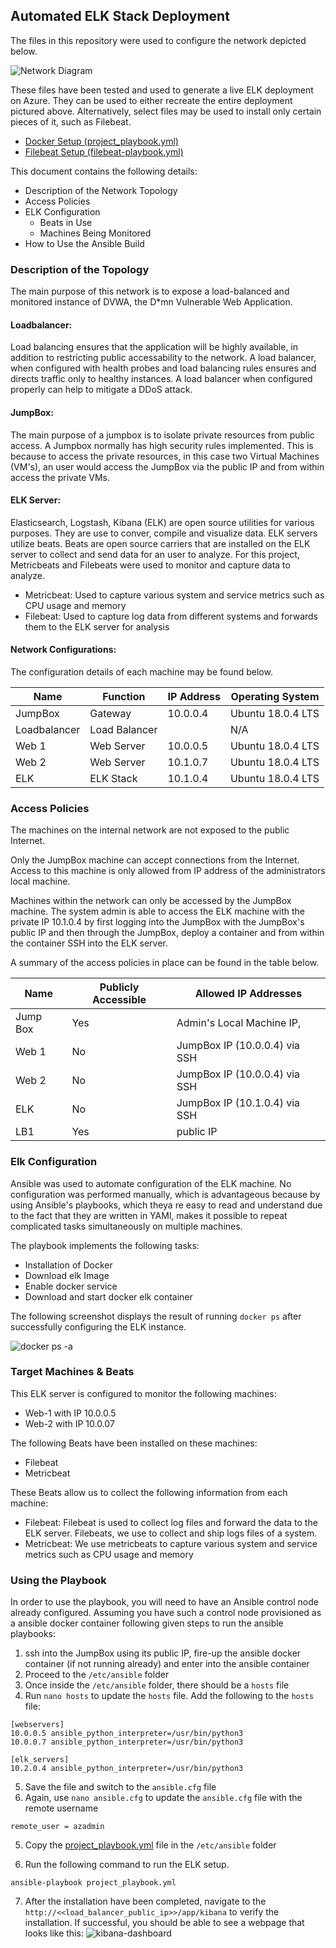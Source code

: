 
## Automated ELK Stack Deployment

The files in this repository were used to configure the network depicted below.

![Network Diagram](Diagrams/elk-diagram.png)

These files have been tested and used to generate a live ELK deployment on Azure. They can be used to either recreate the entire deployment pictured above. Alternatively, select files may be used to install only certain pieces of it, such as Filebeat.

  - [Docker Setup (project_playbook.yml)](Ansible/project_playbook.yml)
  - [Filebeat Setup (filebeat-playbook.yml)](Ansible/filebeat-playbook.yml)

This document contains the following details:
- Description of the Network Topology
- Access Policies
- ELK Configuration
  - Beats in Use
  - Machines Being Monitored
- How to Use the Ansible Build


### Description of the Topology

The main purpose of this network is to expose a load-balanced and monitored instance of DVWA, the D*mn Vulnerable Web Application.

#### Loadbalancer: 
Load balancing ensures that the application will be highly available, in addition to restricting public accessability to the network. A load balancer, when configured with health probes and load balancing rules ensures and directs traffic only to healthy instances. A load balancer when configured properly can help  to mitigate a DDoS attack. 

#### JumpBox:
The main purpose of a jumpbox is to isolate private resources from public access. A Jumpbox normally has high security rules implemented.  This is because to access the private resources, in this case two Virtual Machines (VM's), an user  would  access the JumpBox via the public IP and from within access the private VMs. 

#### ELK Server:
 Elasticsearch, Logstash, Kibana (ELK) are open source utilities for various purposes.  They are use to conver, compile and visualize data. ELK servers utilize beats.  Beats are open source carriers that are installed on the ELK server to collect and send data for an user to analyze.   For this project, Metricbeats and Filebeats were used to monitor and capture data to analyze.  
 - Metricbeat:  Used to capture  various system and service metrics such as CPU usage and memory  
 - Filebeat: Used to capture log data from different systems and forwards them to the ELK server for analysis


#### Network Configurations:
The configuration details of each machine may be found below.


| Name      | Function  | IP Address | Operating System |
|---------- |---------- |------------|------------------|
| JumpBox   | Gateway   | 10.0.0.4   |Ubuntu 18.0.4 LTS |
| Loadbalancer | Load Balancer | | N/A | 
| Web 1     | Web Server| 10.0.0.5   |Ubuntu 18.0.4 LTS |
| Web 2     | Web Server| 10.1.0.7   |Ubuntu 18.0.4 LTS | 
| ELK       | ELK Stack | 10.1.0.4   |Ubuntu 18.0.4 LTS |



### Access Policies

The machines on the internal network are not exposed to the public Internet. 

Only the JumpBox machine can accept connections from the Internet. Access to this machine is only allowed from IP address of the administrators local machine. 

Machines within the network can only be accessed by the JumpBox machine. The system admin is able to access the ELK machine with the private IP 10.1.0.4 by first logging into the JumpBox with the JumpBox's public IP and then through the JumpBox, deploy a container and from within the container SSH into the ELK server. 

A summary of the access policies in place can be found in the table below.

| Name     | Publicly Accessible | Allowed IP Addresses |
|----------|---------------------|----------------------|
| Jump Box | Yes              | Admin's Local Machine IP, |
| Web 1    | No               |JumpBox IP (10.0.0.4) via SSH |
| Web 2    | No          |JumpBox IP (10.0.0.4) via SSH |
| ELK    | No         |JumpBox IP (10.1.0.4) via SSH |
| LB1     | Yes     | public IP  |

### Elk Configuration

Ansible was used to automate configuration of the ELK machine. No configuration was performed manually, which is advantageous because by using Ansible's playbooks, which theya re easy to read and understand due to the fact that they are written in YAMl, makes it possible to repeat complicated tasks simultaneously on multiple machines. 

The playbook implements the following tasks:
  * Installation of Docker 
  * Download elk Image
  * Enable docker service 
  * Download and start docker elk container  
 

The following screenshot displays the result of running `docker ps` after successfully configuring the ELK instance.

![docker ps -a](Diagrams/docker-ps.png)


### Target Machines & Beats
This ELK server is configured to monitor the following machines:
- Web-1 with IP 10.0.0.5
- Web-2 with IP 10.0.07

The following Beats have been installed on these machines:
  * Filebeat
  * Metricbeat

These Beats allow us to collect the following information from each machine:
  * Filebeat: Filebeat is used to collect log files and forward the data to the ELK server. Filebeats, we use to collect and ship logs files of a system. 
  * Metricbeat: We use metricbeats to capture various system and service metrics such as CPU usage and memory  

### Using the Playbook
In order to use the playbook, you will need to have an Ansible control node already configured. Assuming you have such a control node provisioned as a ansible docker container following given steps to run the ansible playbooks: 

 1. ssh into the JumpBox using its public IP, fire-up the ansible docker container (if not running already) and enter into the ansible container
 2. Proceed to the `/etc/ansible` folder 
 4. Once inside the `/etc/ansible` folder, there should be a `hosts` file
 5. Run ` nano hosts ` to update the `hosts` file.  Add the following to the `hosts` file: 
```
[webservers]
10.0.0.5 ansible_python_interpreter=/usr/bin/python3
10.0.0.7 ansible_python_interpreter=/usr/bin/python3

[elk_servers]
10.2.0.4 ansible_python_interpreter=/usr/bin/python3
```
5. Save the file and switch to the `ansible.cfg` file
6. Again, use ` nano ansible.cfg ` to update the `ansible.cfg` file with the remote username
```
remote_user = azadmin
```
5. Copy the [project_playbook.yml](Ansible/project_playbook.yml) file in the `/etc/ansible` folder

6. Run the following command to run the ELK setup. 
```
ansible-playbook project_playbook.yml
```
7. After the installation have been completed, navigate to the `http://<<load_balancer_public_ip>>/app/kibana` to verify the installation. If successful, you should be able to see a webpage that looks like this: 
![kibana-dashboard](Diagrams/kibana-dashboard.png)


 
